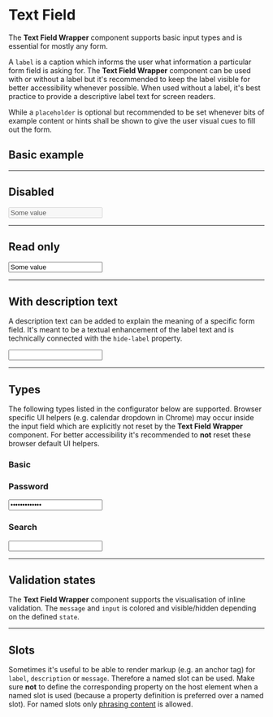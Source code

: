 # Text Field

The **Text Field Wrapper** component supports basic input types and is essential for mostly any form.

A `label` is a caption which informs the user what information a particular form field is asking for. The **Text Field Wrapper** component can be used with or without a label but it's recommended to keep the label visible for better accessibility whenever possible. When used without a label, it's best practice to provide a descriptive label text for screen readers.  

While a `placeholder` is optional but recommended to be set whenever bits of example content or hints shall be shown to give the user visual cues to fill out the form.

## Basic example

<Playground :childElementLayout="{spacing: 'block'}">
  <template #configurator>
    <select v-model="label">
      <option disabled>Select a label mode</option>
      <option selected value="show">With label</option>
      <option value="hide">Without label</option>
      <option value="responsive">Responsive</option>
    </select>
  </template>
  <template>
    <p-text-field-wrapper label="Some label" :hide-label="label === 'hide' ? 'true' : label === 'responsive' ? '{ base: true, l: false }' : 'false'">
      <input type="text" name="some-name"/>
    </p-text-field-wrapper>
    <p-text-field-wrapper label="Some label" :hide-label="label === 'hide' ? 'true' : label === 'responsive' ? '{ base: true, l: false }' : 'false'">
      <input type="text" placeholder="Some placeholder text" name="some-name"/>
    </p-text-field-wrapper>
  </template>
</Playground>

---

## Disabled

<Playground>    
  <p-text-field-wrapper label="Some label">
    <input type="text" name="some-name" value="Some value" disabled="disabled" />
  </p-text-field-wrapper>
</Playground>

---

## Read only

<Playground>    
  <p-text-field-wrapper label="Some label">
    <input type="text" name="some-name" value="Some value" readonly="readonly" />
  </p-text-field-wrapper>
</Playground>

---

## With description text

A description text can be added to explain the meaning of a specific form field. It's meant to be a textual enhancement of the label text and is technically connected with the `hide-label` property.

<Playground>    
  <p-text-field-wrapper label="Some label" description="Some description">
    <input type="text" name="some-name" />
  </p-text-field-wrapper>
</Playground>

--- 

## Types

The following types listed in the configurator below are supported. Browser specific UI helpers (e.g. calendar dropdown in Chrome) may occur inside the input field which are explicitly not reset by the **Text Field Wrapper** component.
For better accessibility it's recommended to **not** reset these browser default UI helpers.

### Basic

<Playground>
  <template #configurator>
    <select v-model="type">
      <option disabled>Select a type</option>
      <option value="text">Text</option>
      <option value="number">Number</option>
      <option value="email">Email</option>
      <option value="tel">Tel</option>
      <option value="search">Search</option>
      <option value="url">Url</option>
      <option value="date">Date</option>
      <option value="time">Time</option>
      <option value="month">Month</option>
      <option value="week">Week</option>
    </select>
  </template>
  <template>
    <p-text-field-wrapper label="Some label">
      <input :type="type" name="some-name"/>
    </p-text-field-wrapper>
  </template>
</Playground>

### Password

<Playground>
  <p-text-field-wrapper label="Some label">
    <input type="password" name="some-name" value="some password"/>
  </p-text-field-wrapper>
</Playground>

### Search

<Playground>
  <form action="#" onsubmit="alert('submit'); return false;">
    <p-text-field-wrapper label="Some label">
      <input type="search" name="some-name"/>
    </p-text-field-wrapper>
  </form>
</Playground>

---

## Validation states

The **Text Field Wrapper** component supports the visualisation of inline validation. The `message` and `input` is colored and visible/hidden depending on the defined `state`.

<Playground>
  <template #configurator>
    <select v-model="state">
      <option disabled>Select a validation state</option>
      <option value="error">Error</option>
      <option value="success">Success</option>
      <option value="none">None</option>
    </select>
  </template>
  <template>
    <p-text-field-wrapper label="Some label" :state="state" :message="state !== 'none' ? `Some ${state} validation message.` : ''">
      <input type="text" name="some-name" />
    </p-text-field-wrapper>
  </template>
</Playground>

---

## Slots

Sometimes it's useful to be able to render markup (e.g. an anchor tag) for `label`, `description` or `message`. Therefore a named slot can be used. Make sure **not** to define the corresponding property on the host element when a named slot is used (because a property definition is preferred over a named slot).
For named slots only [phrasing content](https://developer.mozilla.org/en-US/docs/Web/Guide/HTML/Content_categories#Phrasing_content) is allowed.

<Playground>
  <template>
    <p-text-field-wrapper state="error">
      <span slot="label" id="some-label-id">Some label with a <a href="https://designsystem.porsche.com">link</a>.</span>
      <span slot="description">Some description with a <a href="https://designsystem.porsche.com">link</a>.</span>
      <input type="text" name="some-name" aria-labelledby="some-label-id" aria-describedby="some-message-id"/>
      <span slot="message" id="some-message-id">Some error message with a <a href="https://designsystem.porsche.com">link</a>.</span>
    </p-text-field-wrapper>
  </template>
</Playground>

<script lang="ts">
  import { Component, Vue } from 'vue-property-decorator';
  
  @Component
  export default class PlaygroundTextFieldWrapper extends Vue {
    public label: string = 'show';
    public type: string = 'text';
    public state: string = 'error';
  }
</script>